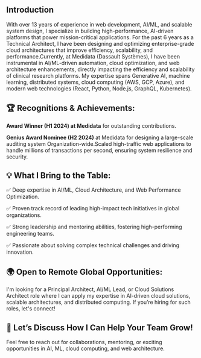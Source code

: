 ## Introduction

With over 13 years of experience in web development, AI/ML, and scalable system design, I specialize in building high-performance, AI-driven platforms that power mission-critical applications. For the past 6 years as a Technical Architect, I have been designing and optimizing enterprise-grade cloud architectures that improve efficiency, scalability, and performance.Currently, at Medidata (Dassault Systèmes), I have been instrumental in AI/ML-driven automation, cloud optimization, and web architecture enhancements, directly impacting the efficiency and scalability of clinical research platforms. My expertise spans Generative AI, machine learning, distributed systems, cloud computing (AWS, GCP, Azure), and modern web technologies (React, Python, Node.js, GraphQL, Kubernetes).

## 🏆 Recognitions & Achievements:

**Award Winner (H1 2024) at Medidata** for outstanding contributions.

**Genius Award Nominee (H2 2024)** at Medidata for designing a large-scale auditing system Organization-wide.Scaled high-traffic web applications to handle millions of transactions per second, ensuring system resilience and security.

## 💡 What I Bring to the Table:
✅ Deep expertise in AI/ML, Cloud Architecture, and Web Performance Optimization.

✅ Proven track record of leading high-impact tech initiatives in global organizations.

✅ Strong leadership and mentoring abilities, fostering high-performing engineering teams.

✅ Passionate about solving complex technical challenges and driving innovation.

## 🌍 Open to Remote Global Opportunities: 
I'm looking for a Principal Architect, AI/ML Lead, or Cloud Solutions Architect role where I can apply my expertise in AI-driven cloud solutions, scalable architectures, and distributed computing. If you’re hiring for such roles, let's connect!

## 📩 Let’s Discuss How I Can Help Your Team Grow! 
Feel free to reach out for collaborations, mentoring, or exciting opportunities in AI, ML, cloud computing, and web architecture.
